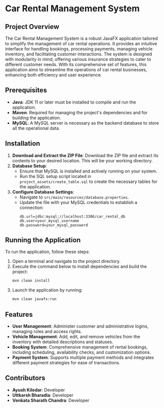 
# Car Rental Management System

## Project Overview
The Car Rental Management System is a robust JavaFX application tailored to simplify the management of car rental operations. It provides an intuitive interface for handling bookings, processing payments, managing vehicle inventory, and facilitating customer interactions. The system is designed with modularity in mind, offering various insurance strategies to cater to different customer needs. With its comprehensive set of features, this application aims to streamline the operations of car rental businesses, enhancing both efficiency and user experience.

## Prerequisites
- **Java**: JDK 11 or later must be installed to compile and run the application.
- **Maven**: Required for managing the project's dependencies and for building the application.
- **MySQL**: A MySQL server is necessary as the backend database to store all the operational data.

## Installation
1. **Download and Extract the ZIP File**: Download the ZIP file and extract its contents to your desired location. This will be your working directory.
2. **Database Setup**:
   - Ensure that MySQL is installed and actively running on your system.
   - Run the SQL setup script located in `project_assets/create_table.sql` to create the necessary tables for the application.
3. **Configure Database Settings**:
   - Navigate to `src/main/resources/database.properties`.
   - Update the file with your MySQL credentials to establish a connection:
     ```
     db.url=jdbc:mysql://localhost:3306/car_rental_db
     db.user=your_mysql_username
     db.password=your_mysql_password
     ```

## Running the Application
To run the application, follow these steps:
1. Open a terminal and navigate to the project directory.
2. Execute the command below to install dependencies and build the project:
   ```bash
   mvn clean install
   ```
3. Launch the application by running:
   ```bash
   mvn clean javafx:run
   ```

## Features
- **User Management**: Administer customer and administrative logins, managing roles and access rights.
- **Vehicle Management**: Add, edit, and remove vehicles from the inventory with detailed descriptions and statuses.
- **Booking System**: Comprehensive management of rental bookings, including scheduling, availability checks, and customization options.
- **Payment System**: Supports multiple payment methods and integrates different payment strategies for ease of transactions.

## Contributors
- **Ayush Kiledar**: Developer
- **Uttkarsh Bharadia**: Developer
- **Venkata Sharath Chandra**: Developer


